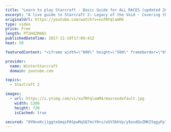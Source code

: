 ```yaml
---
title: "Learn to play Starcraft - Basic Guide for ALL RACES (updated 2017)"
excerpt: "A live guide to Starcraft 2: Legacy of the Void - Covering the basics and build orders for all of the races, and covering the important decisions to be made early in the game.  Not a step by step guide but a demonstration once you have the very basics of the units and races!"
originalUrl: https://youtube.com/watch?v=xufRFqlamM4
type: video
price: Free
length: PT2H42M46S
publishedDateTime: 2017-11-19T17:09:41Z
heat: 50

featuredContent: "<iframe width=\"800\" height=\"500\" frameborder=\"0\" src=\"https://www.youtube.com/embed/xufRFqlamM4\" allow=\"accelerometer; autoplay; encrypted-media; gyroscope; picture-in-picture\" allowfullscreen></iframe>"

provider:
  name: WinterStarcraft
  domain: youtube.com

topics:
  - StarCraft 2

images:
  - url: https://i.ytimg.com/vi/xufRFqlamM4/maxresdefault.jpg
    width: 1280
    height: 720
    isCached: true

secured: "OYNveKcj1ggteGmqiPASpwMqSQ7miY0+z/wSV3bkVp/y9asdQxZMKI5qgyFpl/V9jXil8HwNM/+0u8WC79LzBbM8+kphMZojMLPTIMAL3/wwdLN40UifztMycGIetEh7Pl6R9tOea+WgMBBehQ+WjzuIpmP0CbEKwCkM4wQuh5oL4A+fTr2nTifnOL06V/kiAIwPZU+8e7uWKfejxFSPwk9MgdNR9OVpLx5U0tEV9fYcflR++1Inf9f26V7teJSgiutsyNagCxE0AX3dROPwPjZM9u+GKYf3ehFQ/TJEIvTXAegBl/byiJGWnK1OHHoWgVDTJAVpd10pNgvNoq9bg5IrCvFe6Q6r6xcK2B5HLUwzr8mNDn1+nOUaUQlfEtYMamjIMK0T7TuExuNKL+cISNt+QlgBcYeK/IhBrne94pUIRzMOQFZM8rfMfh2b3Lq8;TXhf9+KRQazKgTzWYj/fRg=="
---
```


